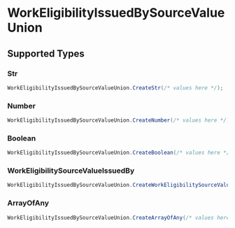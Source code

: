# WorkEligibilityIssuedBySourceValueUnion


## Supported Types

### Str

```csharp
WorkEligibilityIssuedBySourceValueUnion.CreateStr(/* values here */);
```

### Number

```csharp
WorkEligibilityIssuedBySourceValueUnion.CreateNumber(/* values here */);
```

### Boolean

```csharp
WorkEligibilityIssuedBySourceValueUnion.CreateBoolean(/* values here */);
```

### WorkEligibilitySourceValueIssuedBy

```csharp
WorkEligibilityIssuedBySourceValueUnion.CreateWorkEligibilitySourceValueIssuedBy(/* values here */);
```

### ArrayOfAny

```csharp
WorkEligibilityIssuedBySourceValueUnion.CreateArrayOfAny(/* values here */);
```
